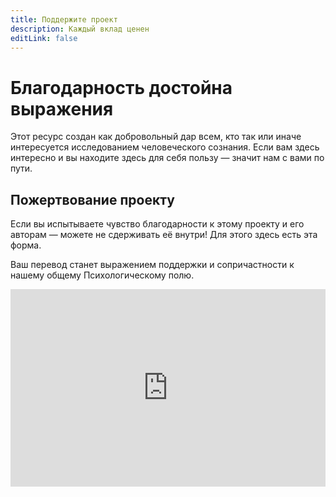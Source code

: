 ```yaml
---
title: Поддержите проект
description: Каждый вклад ценен
editLink: false
---
```


# Благодарность достойна выражения

Этот ресурс создан как добровольный дар всем, кто так или иначе интересуется исследованием человеческого сознания. Если вам здесь интересно и вы находите здесь для себя пользу — значит нам с вами по пути.

## Пожертвование проекту

Если вы испытываете чувство благодарности к этому проекту и его авторам — можете не сдерживать её внутри! Для этого здесь есть эта форма.

Ваш перевод станет выражением поддержки и сопричастности к нашему общему Психологическому полю.

<iframe src="https://yoomoney.ru/quickpay/shop-widget?writer=seller&targets=%D0%9F%D0%BE%D0%B4%D0%B4%D0%B5%D1%80%D0%B6%D0%BA%D0%B0%20%D0%9F%D1%81%D0%B8%D1%85%D0%BE%D0%BB%D0%BE%D0%B3%D0%B8%D1%87%D0%B5%D1%81%D0%BA%D0%BE%D0%B3%D0%BE%20%D0%BF%D0%BE%D0%BB%D1%8F&targets-hint=%D0%92%D0%B0%D1%88%D0%B5%20%D0%BF%D0%BE%D1%81%D0%BB%D0%B0%D0%BD%D0%B8%D0%B5%20%D0%B0%D0%B2%D1%82%D0%BE%D1%80%D0%B0%D0%BC&default-sum=400&button-text=14&payment-type-choice=on&comment=on&hint=%D0%A1%D0%BB%D0%BE%D0%B2%D0%B0%20%D0%B1%D0%BB%D0%B0%D0%B3%D0%BE%D0%B4%D0%B0%D1%80%D0%BD%D0%BE%D1%81%D1%82%D0%B8%20%D0%B8%20%D0%BB%D1%8E%D0%B1%D0%BE%D0%B9%20%D0%BA%D0%BE%D0%BD%D1%82%D0%B0%D0%BA%D1%82%20%D0%B4%D0%BB%D1%8F%20%D1%81%D0%B2%D1%8F%D0%B7%D0%B8&successURL=https%3A%2F%2Fpsyfield.ru%2Fsupport&quickpay=shop&account=410012521440954" width="100%" height="316" frameborder="0" allowtransparency="true" scrolling="no"></iframe>
